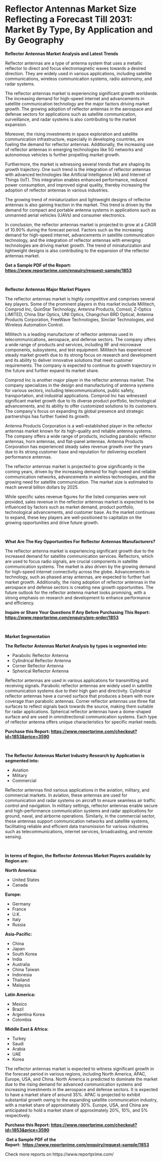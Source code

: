 <p><h1>Reflector Antennas Market Size Reflecting a Forecast Till 2031: Market By Type, By Application and By Geography</h1></p><p><strong>Reflector Antennas Market Analysis and Latest Trends</strong></p>
<p><p>Reflector antennas are a type of antenna system that uses a metallic reflector to direct and focus electromagnetic waves towards a desired direction. They are widely used in various applications, including satellite communications, wireless communication systems, radio astronomy, and radar systems.</p><p>The reflector antennas market is experiencing significant growth worldwide. The increasing demand for high-speed internet and advancements in satellite communication technology are the major factors driving market growth. The growing adoption of reflector antennas in the aerospace and defense sectors for applications such as satellite communication, surveillance, and radar systems is also contributing to the market expansion.</p><p>Moreover, the rising investments in space exploration and satellite communication infrastructure, especially in developing countries, are fueling the demand for reflector antennas. Additionally, the increasing use of reflector antennas in emerging technologies like 5G networks and autonomous vehicles is further propelling market growth.</p><p>Furthermore, the market is witnessing several trends that are shaping its growth trajectory. One such trend is the integration of reflector antennas with advanced technologies like Artificial Intelligence (AI) and Internet of Things (IoT). This integration enables enhanced performance, reduced power consumption, and improved signal quality, thereby increasing the adoption of reflector antennas in various industries.</p><p>The growing trend of miniaturization and lightweight designs of reflector antennas is also gaining traction in the market. This trend is driven by the demand for compact and portable antenna systems in applications such as unmanned aerial vehicles (UAVs) and consumer electronics.</p><p>In conclusion, the reflector antennas market is projected to grow at a CAGR of 10.90% during the forecast period. Factors such as the increasing demand for high-speed internet, advancements in satellite communication technology, and the integration of reflector antennas with emerging technologies are driving market growth. The trend of miniaturization and lightweight designs is also contributing to the expansion of the reflector antennas market.</p></p>
<p><strong>Get a Sample PDF of the Report:&nbsp; <a href="https://www.reportprime.com/enquiry/request-sample/1853">https://www.reportprime.com/enquiry/request-sample/1853</a></strong></p>
<p>&nbsp;</p>
<p><strong>Reflector Antennas Major Market Players</strong></p>
<p><p>The reflector antennas market is highly competitive and comprises several key players. Some of the prominent players in this market include Millitech, Comprod Inc, QuinStar Technology, Antenna Products, Comsol, Z-Optics LIMITED, China Star Optics, UNI Optics, Changchun BRD Optical, Antenna Products Corporation, FreeWave Technologies, Sinclair Technologies, and Wireless Automation Control. </p><p>Millitech is a leading manufacturer of reflector antennas used in telecommunications, aerospace, and defense sectors. The company offers a wide range of products and services, including RF and microwave components, subsystems, and test equipment. Millitech has experienced steady market growth due to its strong focus on research and development and its ability to deliver innovative solutions that meet customer requirements. The company is expected to continue its growth trajectory in the future and further expand its market share.</p><p>Comprod Inc is another major player in the reflector antennas market. The company specializes in the design and manufacturing of antenna systems for various sectors, including telecommunications, public safety, transportation, and industrial applications. Comprod Inc has witnessed significant market growth due to its diverse product portfolio, technological advancements, and its ability to offer customized solutions to its customers. The company's focus on expanding its global presence and strategic partnerships has further fueled its growth.</p><p>Antenna Products Corporation is a well-established player in the reflector antennas market known for its high-quality and reliable antenna systems. The company offers a wide range of products, including parabolic reflector antennas, horn antennas, and flat-panel antennas. Antenna Products Corporation has experienced steady sales revenue growth over the years due to its strong customer base and reputation for delivering excellent performance antennas.</p><p>The reflector antennas market is projected to grow significantly in the coming years, driven by the increasing demand for high-speed and reliable communication networks, advancements in wireless technologies, and the growing need for satellite communication. The market size is estimated to reach several billion dollars by 2025.</p><p>While specific sales revenue figures for the listed companies were not provided, sales revenue in the reflector antennas market is expected to be influenced by factors such as market demand, product portfolio, technological advancements, and customer base. As the market continues to expand, these key players are well-positioned to capitalize on the growing opportunities and drive future growth.</p></p>
<p>&nbsp;</p>
<p><strong>What Are The Key Opportunities For Reflector Antennas Manufacturers?</strong></p>
<p><p>The reflector antenna market is experiencing significant growth due to the increased demand for satellite communication services. Reflectors, which are used to focus radio signals, are crucial components in satellite communication systems. The market is also driven by the growing demand for high-speed internet connectivity across the globe. Advancements in technology, such as phased array antennas, are expected to further fuel market growth. Additionally, the rising adoption of reflector antennas in the aerospace and defense sectors is creating new growth opportunities. The future outlook for the reflector antenna market looks promising, with a strong emphasis on research and development to enhance performance and efficiency.</p></p>
<p><strong>Inquire or Share Your Questions If Any Before Purchasing This Report: <a href="https://www.reportprime.com/enquiry/pre-order/1853">https://www.reportprime.com/enquiry/pre-order/1853</a></strong></p>
<p>&nbsp;</p>
<p><strong>Market Segmentation</strong></p>
<p><strong>The Reflector Antennas Market Analysis by types is segmented into:</strong></p>
<p><ul><li>Parabolic Reflector Antenna</li><li>Cylindrical Reflector Antenna</li><li>Corner Reflector Antenna</li><li>Spherical Reflector Antenna</li></ul></p>
<p><p>Reflector antennas are used in various applications for transmitting and receiving signals. Parabolic reflector antennas are widely used in satellite communication systems due to their high gain and directivity. Cylindrical reflector antennas have a curved surface that produces a beam with more coverage than parabolic antennas. Corner reflector antennas use three flat surfaces to reflect signals back towards the source, making them suitable for radar applications. Spherical reflector antennas have a dome-shaped surface and are used in omnidirectional communication systems. Each type of reflector antenna offers unique characteristics for specific market needs.</p></p>
<p><strong>Purchase this Report:&nbsp;<a href="https://www.reportprime.com/checkout?id=1853&price=3590">https://www.reportprime.com/checkout?id=1853&price=3590</a></strong></p>
<p>&nbsp;</p>
<p><strong>The Reflector Antennas Market Industry Research by Application is segmented into:</strong></p>
<p><ul><li>Aviation</li><li>Military</li><li>Commercial</li></ul></p>
<p><p>Reflector antennas find various applications in the aviation, military, and commercial markets. In aviation, these antennas are used for communication and radar systems on aircraft to ensure seamless air traffic control and navigation. In military settings, reflector antennas enable secure and high-performance communication systems and radar applications for ground, naval, and airborne operations. Similarly, in the commercial sector, these antennas support communication networks and satellite systems, facilitating reliable and efficient data transmission for various industries such as telecommunications, internet services, broadcasting, and remote sensing.</p></p>
<p>&nbsp;</p>
<p><strong>In terms of Region, the Reflector Antennas Market Players available by Region are:</strong></p>
<p>
    <p> <strong> North America: </strong>
        <ul>
            <li>United States</li>
            <li>Canada</li>
        </ul>
        </p> 
    <p> <strong> Europe: </strong>
        <ul>
            <li>Germany</li>
            <li>France</li>
            <li>U.K.</li>
            <li>Italy</li>
            <li>Russia</li>
        </ul>
        </p> 
    <p> <strong> Asia-Pacific: </strong>
        <ul>
            <li>China</li>
            <li>Japan</li>
            <li>South Korea</li>
            <li>India</li>
            <li>Australia</li>
            <li>China Taiwan</li>
            <li>Indonesia</li>
            <li>Thailand</li>
            <li>Malaysia</li>
        </ul>
        </p> 
    <p> <strong> Latin America: </strong>
        <ul>
            <li>Mexico</li>
            <li>Brazil</li>
            <li>Argentina Korea</li>
            <li>Colombia</li>
        </ul>
        </p> 
    <p> <strong> Middle East & Africa: </strong>
        <ul>
            <li>Turkey</li>
            <li>Saudi</li>
            <li>Arabia</li>
            <li>UAE</li>
            <li>Korea</li>
        </ul>
    </p>
    </p>
<p><p>The reflector antennas market is expected to witness significant growth in the forecast period in various regions, including North America, APAC, Europe, USA, and China. North America is predicted to dominate the market due to the rising demand for advanced communication systems and increasing investments in the aerospace and defense sectors. It is expected to have a market share of around 35%. APAC is projected to exhibit substantial growth owing to the expanding satellite communication industry, with a market share of approximately 30%. Europe, USA, and China are anticipated to hold a market share of approximately 20%, 10%, and 5% respectively.</p></p>
<p><strong>Purchase this Report: <a href="https://www.reportprime.com/checkout?id=1853&price=3590">https://www.reportprime.com/checkout?id=1853&price=3590</a></strong></p>
<p>&nbsp;<strong>Get a Sample PDF of the Report:&nbsp;&nbsp;<a href="https://www.reportprime.com/enquiry/request-sample/1853">https://www.reportprime.com/enquiry/request-sample/1853</a></strong></p>
<p><strong></strong></p>
<p>Check more reports on https://www.reportprime.com/</p>